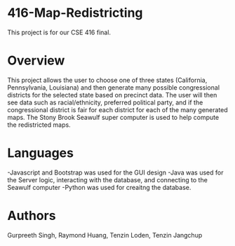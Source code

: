 # 416-Map-Redistricting
This project is for our CSE 416 final.

# Overview
This project allows the user to choose one of three states (California, Pennsylvania, Louisiana) and then generate many possible congressional districts for the selected state based on precinct data. The user will then see data such as racial/ethnicity, preferred political party, and if the congressional district is fair for each district for each of the many generated maps. The Stony Brook Seawulf super computer is used to help compute the redistricted maps.

# Languages
-Javascript and Bootstrap was used for the GUI design
-Java was used for the Server logic, interacting with the database, and connecting to the Seawulf computer
-Python was used for creaitng the database.

# Authors
Gurpreeth Singh,
Raymond Huang,
Tenzin Loden,
Tenzin Jangchup
